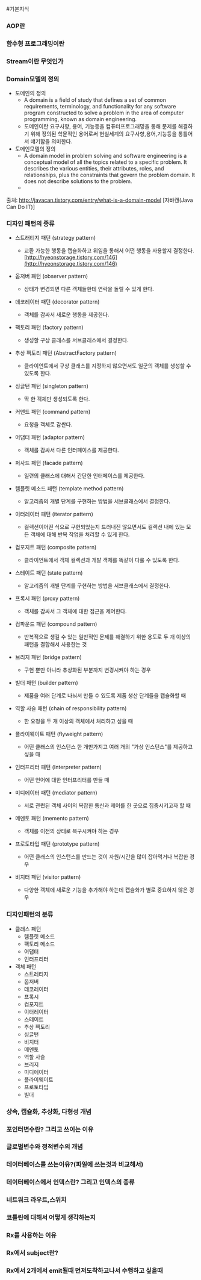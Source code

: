 #기본지식

### AOP란

### 함수형 프로그래밍이란

### Stream이란 무엇인가

### Domain모델의 정의
- 도메인의 정의
	* A domain is a field of study that defines a set of common requirements, terminology, and functionality for any software program constructed to solve a problem in the area of computer programming, known as domain engineering.
	* 도메인이란 요구사항, 용어, 기능등을 컴퓨터프로그래밍을 통해 문제를 해결하기 위해 정의된 학문적인 용어로써 현실세계의 요구사항,용어,기능등을 통틀어서 얘기함을 의미한다.
- 도메인모델의 정의
	* A domain model in problem solving and software engineering is a conceptual model of all the topics related to a specific problem. It describes the various entities, their attributes, roles, and relationships, plus the constraints that govern the problem domain. It does not describe solutions to the problem.
	* 

출처: http://javacan.tistory.com/entry/what-is-a-domain-model [자바캔(Java Can Do IT)]

### 디자인 패턴의 종류

- 스트래티지 패턴 (strategy pattern)
	* 교환 가능한 행동을 캡슐화하고 위임을 통해서 어떤 행동을 사용할지 결정한다. [http://hyeonstorage.tistory.com/146](http://hyeonstorage.tistory.com/146)
	

- 옵저버 패턴 (observer pattern)
	* 상태가 변경되면 다른 객체들한테 연락을 돌릴 수 있게 한다.

- 데코레이터 패턴 (decorator pattern)
	* 객체를 감싸서 새로운 행동을 제공한다.

- 팩토리 패턴 (factory pattern)
	* 생성할 구상 클래스를 서브클래스에서 결정한다.

- 추상 팩토리 패턴 (AbstractFactory pattern)
	* 클라이언트에서 구상 클래스를 지정하지 않으면서도 일군의 객체를 생성할 수 있도록 한다.

- 싱글턴 패턴 (singleton pattern)
	* 딱 한 객체만 생성되도록 한다.

- 커맨드 패턴 (command pattern)
	* 요청을 객체로 감싼다.

- 어댑터 패턴 (adaptor pattern)
	* 객체를 감싸서 다른 인터페이스를 제공한다.

- 퍼사드 패턴 (facade pattern)
	* 일련의 클래스에 대해서 간단한 인터페이스를 제공한다.

- 템플릿 메소드 패턴 (template method pattern)
	* 알고리즘의 개별 단계를 구현하는 방법을 서브클래스에서 결정한다.

- 이터레이터 패턴 (iterator pattern)
	* 컬렉션이어떤 식으로 구현되었는지 드러내진 않으면서도 컬렉션 내에 있는 모든 객체에 대해 반복 작업을 처리할 수 있게 한다.

- 컴포지트 패턴 (composite pattern)
	* 클라이언트에서 객체 컬렉션과 개발 객체를 똑같이 다룰 수 있도록 한다.

- 스테이트 패턴 (state pattern)
	* 알고리즘의 개별 단계를 구현하는 방법을 서브클래스에서 결정한다.

- 프록시 패턴 (proxy pattern)
	* 객체를 감싸서 그 객체에 대한 접근을 제어한다.

- 컴파운드 패턴 (compound pattern)
	* 반복적으로 생길 수 있는 일반적인 문제를 해결하기 위한 용도로 두 개 이상의 패턴을 결합해서 사용한는 것

- 브리지 패턴 (bridge pattern)
	* 구현 뿐만 아니라 추상화된 부분까지 변경시켜야 하는 경우

- 빌더 패턴 (builder pattern)
	* 제품을 여러 단계로 나눠서 만들 수 있도록 제품 생산 단계들을 캡슐화할 때

- 역할 사슬 패턴 (chain of responsibility pattern)
	* 한 요청을 두 개 이상의 객체에서 처리하고 싶을 때

- 플라이웨이트 패턴 (flyweight pattern)
	* 어떤 클래스의 인스턴스 한 개만가지고 여러 개의 "가상 인스턴스"를 제공하고 싶을 때

- 인터프리터 패턴 (Interpreter pattern)
	* 어떤 언어에 대한 인터프리터를 만들 때

- 미디에이터 패턴 (mediator pattern)
	* 서로 관련된 객체 사이의 복잡한 통신과 제어를 한 곳으로 집중시키고자 할 때

- 메멘토 패턴 (memento pattern) 
	* 객체를 이전의 상태로 복구시켜야 하는 경우

- 프로토타입 패턴 (prototype pattern)
	* 어떤 클래스의 인스턴스를 만드는 것이 자원/시간을 많이 잡아먹거나 복잡한 경우

- 비지터 패턴 (visitor pattern)
	* 다양한 객체에 새로운 기능을 추가해야 하는데 캡슐화가 별로 중요하지 않은 경우

 
### 디자인패턴의 분류
* 클래스 패턴
	- 템플릿 메소드
	- 팩토리 메소드
	- 어댑터
	- 인터프리터
* 객체 패턴
	- 스트레티지
	- 옵저버
	- 데코레이터
	- 프록시
	- 컴포지트
	- 이터레이터
	- 스테이트
	- 추상 팩토리
	- 싱글턴
	- 비지터
	- 메멘토
	- 역할 사슬
	- 브리지
	- 미디에이터
	- 플라이웨이트
	- 프로토타입
	- 빌더


### 상속, 캡슐화, 추상화, 다형성 개념

### 포인터변수란? 그리고 쓰이는 이유

### 글로벌변수와 정적변수의 개념

### 데이터베이스를 쓰는이유?(파일에 쓰는것과 비교해서)

### 데이터베이스에서 인덱스란? 그리고 인덱스의 종류
 
### 네트워크 라우트,스위치

### 코틀린에 대해서 어떻게 생각하는지

### Rx를 사용하는 이유

### Rx에서 subject란?

### Rx에서 2개에서 emit될때 먼저도착하고나서 수행하고 싶을때